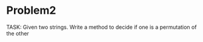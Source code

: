 # Problem2

TASK: 
Given two strings.
Write a method to decide if one is a permutation of the other

